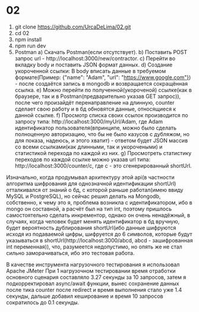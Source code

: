 # 02

1) git clone https://github.com/UrcaDeLima/02.git
2) cd 02
3) npm install
4) npm run dev
5) Postman
  a) Скачать Postman(если отсутствует).
  b) Поставить POST запрос url - http://localhost:3000/new/contractor.
  c) Перейти во вкладку body и поставить JSON формат данных.
  d) Создание укороченной ссылки: В body вписать данные в требуемом формате(Пример: {"name": "Adam", "url": "https://www.google.com"}) - после создаётся запись в mongodb и возвращается сокращённая ссылка.
  e) Можно перейти по полученной(укороченой) ссылке(как в браузере, так и в Postman(предварительно указав GET запрос)), после чего произайдёт перенаправление на длинную, counter сделает свою работу и в бд обновятся данные, относящиеся к данной ссылке.
  f) Просмотр списка своих ссылок производится по запросу типа: http://localhost:3000/myUrl/Adam, где Adam идентификатор пользователя(впринципе, можно было сделать полноценную авторизацию, что бы не было казусов с дубляжом, но для показа, надеюсь, и этого хватит) - ответом будет JSON массив со всеми ссылками(как длинными, так и укорочеными) и статистикой перехода по каждой из них.
  g) Просмотреть статистику переходов по каждой ссылке можно указав url типа: http://localhost:3000/counter/c, где c - это сгенерированный shortUrl.

Изначально, когда продумывал архитектуру этой api(в частности алгоритма шифрования для однозначной идентификации shortUrl) отталкивался от знаний о бд, с которой раньше работал(имею ввиду MySQL и PostgreSQL), но сейчас решил делать на Mongodb, собственно, к чему это я, проблема возникла с идентификатором, ибо в mongo он составной, а расчёт был на тип int, поэтому пришлось самостоятельно сделать инкрементор, однако он очень ненадёжный, в случаях, когда человек будет менять идентификатор в бд вручную, будет вероятность дублирования shortUrl(ибо данные шифруются исходя из подаваемой цифры, шифруется до 6 символов, которые будут указываться в shortUrl(http://localhost:3000/abcd, abcd - зашифрованная int переменная)), что, разумеется недопустимо, но опять же не стал сильно заморачиваться, ибо это тестовая работа.

В качестве инструмента нагрузочного тестирования я использовал Apache JMeter
При 1 нагрузочном тестировании время отработки основного сценария составляло 3.27 секунды за 10 запросов, затем я подкорректировал async/await функции, вынес сохранение данных после тика counter после redirect и время выполнения стало уже 1.4 секунды, дальше добавил кеширование и время 10 запросов сократилось до 0.1 секунды.
